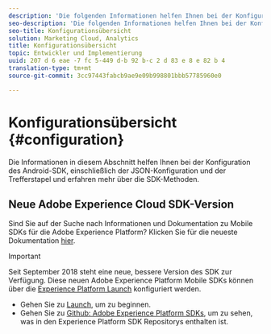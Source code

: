 ```yaml
---
description: 'Die folgenden Informationen helfen Ihnen bei der Konfiguration des Android-SDK, einschließlich JSON-Konfiguration, Stapelverarbeitung von Treffern und SDK-Methoden '
seo-description: 'Die folgenden Informationen helfen Ihnen bei der Konfiguration des Android-SDK, einschließlich JSON-Konfiguration, Stapelverarbeitung von Treffern und SDK-Methoden '
seo-title: Konfigurationsübersicht
solution: Marketing Cloud, Analytics
title: Konfigurationsübersicht
topic: Entwickler und Implementierung
uuid: 207 d 6 eae -7 fc 5-449 d-b 92 b-c 2 d 83 e 8 e 82 b 4
translation-type: tm+mt
source-git-commit: 3cc97443fabcb9ae9e09b998801bbb57785960e0

---
```



# Konfigurationsübersicht {#configuration}

Die Informationen in diesem Abschnitt helfen Ihnen bei der Konfiguration des Android-SDK, einschließlich der JSON-Konfiguration und der Trefferstapel und erfahren mehr über die SDK-Methoden.

## Neue Adobe Experience Cloud SDK-Version

Sind Sie auf der Suche nach Informationen und Dokumentation zu Mobile SDKs für die Adobe Experience Platform? Klicken Sie für die neueste Dokumentation [hier](https://aep-sdks.gitbook.io/docs/).

>[!IMPORTANT]
>
>Seit September 2018 steht eine neue, bessere Version des SDK zur Verfügung. Diese neuen Adobe Experience Platform Mobile SDKs können über die [Experience Platform Launch](https://www.adobe.com/experience-platform/launch.html) konfiguriert werden.

* Gehen Sie zu [Launch](https://launch.adobe.com/), um zu beginnen.
* Gehen Sie zu [Github: Adobe Experience Platform SDKs](https://github.com/Adobe-Marketing-Cloud/acp-sdks), um zu sehen, was in den Experience Platform SDK Repositorys enthalten ist.

